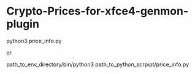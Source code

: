 # Crypto-Prices-for-xfce4-genmon-plugin

python3 price_info.py

or

path_to_env_directory/bin/python3 path_to_python_scrpipt/price_info.py
